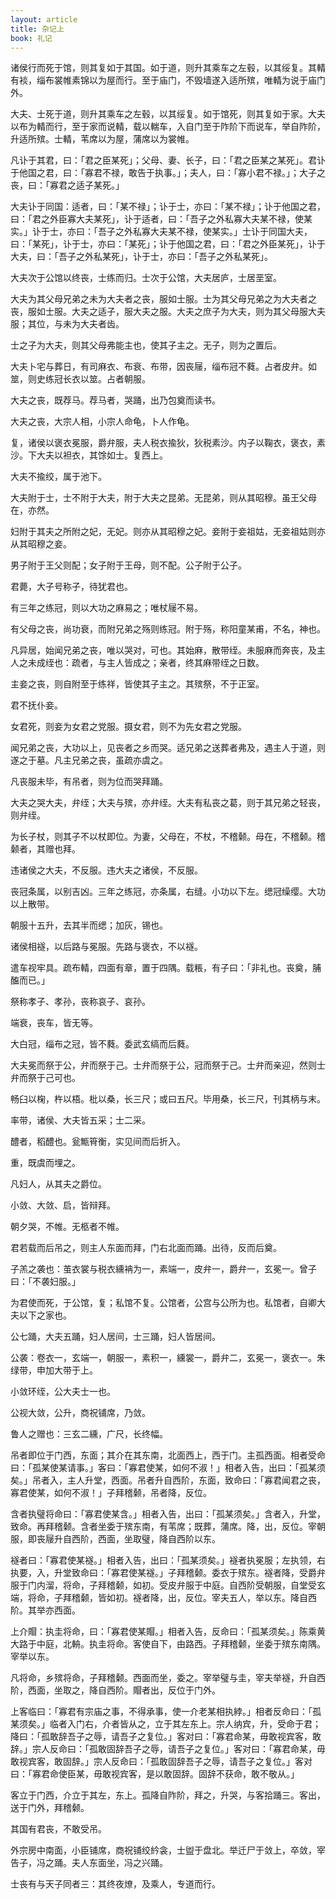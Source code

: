 ```yaml
---
layout: article
title: 杂记上
book: 礼记
---
```


诸侯行而死于馆，则其复如于其国。如于道，则升其乘车之左毂，以其绥复。其輤有裧，缁布裳帷素锦以为屋而行。至于庙门，不毁墙遂入适所殡，唯輤为说于庙门外。

大夫、士死于道，则升其乘车之左毂，以其绥复。如于馆死，则其复如于家。大夫以布为輤而行，至于家而说輤，载以輲车，入自门至于阼阶下而说车，举自阼阶，升适所殡。士輤，苇席以为屋，蒲席以为裳帷。

凡讣于其君，曰：「君之臣某死」；父母、妻、长子，曰：「君之臣某之某死」。君讣于他国之君，曰：「寡君不禄，敢告于执事。」；夫人，曰：「寡小君不禄。」；大子之丧，曰：「寡君之适子某死。」

大夫讣于同国：适者，曰：「某不禄」；讣于士，亦曰：「某不禄」；讣于他国之君，曰：「君之外臣寡大夫某死」，讣于适者，曰：「吾子之外私寡大夫某不禄，使某实。」讣于士，亦曰：「吾子之外私寡大夫某不禄，使某实。」士讣于同国大夫，曰：「某死」，讣于士，亦曰：「某死」；讣于他国之君，曰：「君之外臣某死」，讣于大夫，曰：「吾子之外私某死」，讣于士，亦曰：「吾子之外私某死」。

大夫次于公馆以终丧，士练而归。士次于公馆，大夫居庐，士居垩室。

大夫为其父母兄弟之未为大夫者之丧，服如士服。士为其父母兄弟之为大夫者之丧，服如士服。大夫之适子，服大夫之服。大夫之庶子为大夫，则为其父母服大夫服；其位，与未为大夫者齿。

士之子为大夫，则其父母弗能主也，使其子主之。无子，则为之置后。

大夫卜宅与葬日，有司麻衣、布衰、布带，因丧屦，缁布冠不蕤。占者皮弁。如筮，则史练冠长衣以筮。占者朝服。

大夫之丧，既荐马。荐马者，哭踊，出乃包奠而读书。

大夫之丧，大宗人相，小宗人命龟，卜人作龟。

复，诸侯以褒衣冕服，爵弁服，夫人税衣揄狄，狄税素沙。内子以鞠衣，褒衣，素沙。下大夫以袒衣，其馀如士。复西上。

大夫不揄绞，属于池下。

大夫附于士，士不附于大夫，附于大夫之昆弟。无昆弟，则从其昭穆。虽王父母在，亦然。

妇附于其夫之所附之妃，无妃。则亦从其昭穆之妃。妾附于妾祖姑，无妾祖姑则亦从其昭穆之妾。

男子附于王父则配；女子附于王母，则不配。公子附于公子。

君薨，大子号称子，待犹君也。

有三年之练冠，则以大功之麻易之；唯杖屦不易。

有父母之丧，尚功衰，而附兄弟之殇则练冠。附于殇，称阳童某甫，不名，神也。

凡异居，始闻兄弟之丧，唯以哭对，可也。其始麻，散带绖。未服麻而奔丧，及主人之未成绖也：疏者，与主人皆成之；亲者，终其麻带绖之日数。

主妾之丧，则自附至于练祥，皆使其子主之。其殡祭，不于正室。

君不抚仆妾。

女君死，则妾为女君之党服。摄女君，则不为先女君之党服。

闻兄弟之丧，大功以上，见丧者之乡而哭。适兄弟之送葬者弗及，遇主人于道，则遂之于墓。凡主兄弟之丧，虽疏亦虞之。

凡丧服未毕，有吊者，则为位而哭拜踊。

大夫之哭大夫，弁绖；大夫与殡，亦弁绖。大夫有私丧之葛，则于其兄弟之轻丧，则弁绖。

为长子杖，则其子不以杖即位。为妻，父母在，不杖，不稽颡。母在，不稽颡。稽颡者，其赠也拜。

违诸侯之大夫，不反服。违大夫之诸侯，不反服。

丧冠条属，以别吉凶。三年之练冠，亦条属，右缝。小功以下左。缌冠缲缨。大功以上散带。

朝服十五升，去其半而缌；加灰，锡也。

诸侯相襚，以后路与冕服。先路与褒衣，不以襚。

遣车视牢具。疏布輤，四面有章，置于四隅。载粻，有子曰：「非礼也。丧奠，脯醢而已。」

祭称孝子、孝孙，丧称哀子、哀孙。

端衰，丧车，皆无等。

大白冠，缁布之冠，皆不蕤。委武玄缟而后蕤。

大夫冕而祭于公，弁而祭于己。士弁而祭于公，冠而祭于己。士弁而亲迎，然则士弁而祭于己可也。

畅臼以椈，杵以梧。枇以桑，长三尺；或曰五尺。毕用桑，长三尺，刊其柄与末。

率带，诸侯、大夫皆五采；士二采。

醴者，稻醴也。瓮甒筲衡，实见间而后折入。

重，既虞而埋之。

凡妇人，从其夫之爵位。

小敛、大敛、启，皆辩拜。

朝夕哭，不帷。无柩者不帷。

君若载而后吊之，则主人东面而拜，门右北面而踊。出待，反而后奠。

子羔之袭也：茧衣裳与税衣纁袡为一，素端一，皮弁一，爵弁一，玄冕一。曾子曰：「不袭妇服。」

为君使而死，于公馆，复；私馆不复。公馆者，公宫与公所为也。私馆者，自卿大夫以下之家也。

公七踊，大夫五踊，妇人居间，士三踊，妇人皆居间。

公袭：卷衣一，玄端一，朝服一，素积一，纁裳一，爵弁二，玄冕一，褒衣一。朱绿带，申加大带于上。

小敛环绖，公大夫士一也。

公视大敛，公升，商祝铺席，乃敛。

鲁人之赠也：三玄二纁，广尺，长终幅。

吊者即位于门西，东面；其介在其东南，北面西上，西于门。主孤西面。相者受命曰：「孤某使某请事。」客曰：「寡君使某，如何不淑！」相者入告，出曰：「孤某须矣。」吊者入，主人升堂，西面。吊者升自西阶，东面，致命曰：「寡君闻君之丧，寡君使某，如何不淑！」子拜稽颡，吊者降，反位。

含者执璧将命曰：「寡君使某含。」相者入告，出曰：「孤某须矣。」含者入，升堂，致命。再拜稽颡。含者坐委于殡东南，有苇席；既葬，蒲席。降，出，反位。宰朝服，即丧屦升自西阶，西面，坐取璧，降自西阶以东。

襚者曰：「寡君使某襚。」相者入告，出曰：「孤某须矣。」襚者执冕服；左执领，右执要，入，升堂致命曰：「寡君使某襚。」子拜稽颡。委衣于殡东。襚者降，受爵弁服于门内溜，将命，子拜稽颡，如初。受皮弁服于中庭。自西阶受朝服，自堂受玄端，将命，子拜稽颡，皆如初。襚者降，出，反位。宰夫五人，举以东。降自西阶。其举亦西面。

上介賵：执圭将命，曰：「寡君使某賵。」相者入告，反命曰：「孤某须矣。」陈乘黄大路于中庭，北輈。执圭将命。客使自下，由路西。子拜稽颡，坐委于殡东南隅。宰举以东。

凡将命，乡殡将命，子拜稽颡。西面而坐，委之。宰举璧与圭，宰夫举襚，升自西阶，西面，坐取之，降自西阶。賵者出，反位于门外。

上客临曰：「寡君有宗庙之事，不得承事，使一介老某相执綍。」相者反命曰：「孤某须矣。」临者入门右，介者皆从之，立于其左东上。宗人纳宾，升，受命于君；降曰：「孤敢辞吾子之辱，请吾子之复位。」客对曰：「寡君命某，毋敢视宾客，敢辞。」宗人反命曰：「孤敢固辞吾子之辱，请吾子之复位。」客对曰：「寡君命某，毋敢视宾客，敢固辞。」宗人反命曰：「孤敢固辞吾子之辱，请吾子之复位。」客对曰：「寡君命使臣某，毋敢视宾客，是以敢固辞。固辞不获命，敢不敬从。」

客立于门西，介立于其左，东上。孤降自阼阶，拜之，升哭，与客拾踊三。客出，送于门外，拜稽颡。

其国有君丧，不敢受吊。

外宗房中南面，小臣铺席，商祝铺绞紟衾，士盥于盘北。举迁尸于敛上，卒敛，宰告子，冯之踊。夫人东面坐，冯之兴踊。

士丧有与天子同者三：其终夜燎，及乘人，专道而行。


